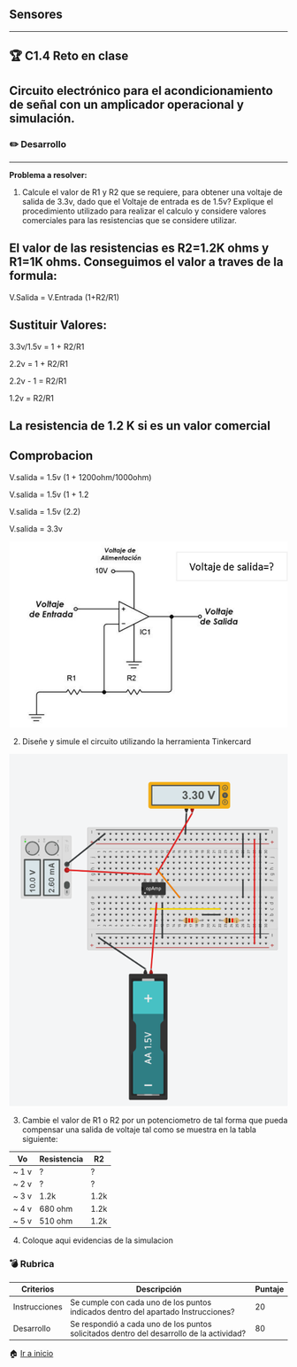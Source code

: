 ## Sensores
---
## :trophy: C1.4 Reto en clase
## Circuito electrónico para el acondicionamiento de señal con un amplicador operacional y simulación.

### :pencil2: Desarrollo
---
**Problema a resolver:**

1. Calcule el valor de R1 y R2  que se requiere, para obtener una voltaje de salida de 3.3v, dado que el Voltaje de entrada es de 1.5v? Explique el procedimiento utilizado para realizar el calculo y considere valores comerciales para las resistencias que se considere utilizar.

## El valor de las resistencias es R2=1.2K ohms y R1=1K ohms. Conseguimos el valor a traves de la formula:

V.Salida = V.Entrada (1+R2/R1)

## Sustituir Valores:

3.3v/1.5v = 1 + R2/R1

2.2v = 1 + R2/R1

2.2v - 1 = R2/R1

1.2v = R2/R1

## La resistencia de 1.2 K si es un valor comercial

## Comprobacion

V.salida = 1.5v (1 + 1200ohm/1000ohm)

V.salida = 1.5v (1 + 1.2

V.salida = 1.5v (2.2)

V.salida = 3.3v

![Circuitodiseño](https://github.com/JavieRM3N/SistemasProgramables/blob/29cb258e6dad094f858418b4cdd3ffdc175a15ee/img/C1.4ejemplo1.png)

2. Diseñe y simule el circuito utilizando la herramienta Tinkercard

![](https://github.com/JavieRM3N/SistemasProgramables/blob/a5d0f552221b2111a35b6f6591c9ef4ac4a83b63/img/C1.4Ejercicio2.png)

3. Cambie el valor de R1 o R2 por un potenciometro de tal forma que pueda compensar una salida de voltaje tal como se muestra en la tabla siguiente:

 Vo | Resistencia | R2 |
---|---|--|
~ 1 v| ? | ?|
~ 2 v| ? | ?|
~ 3 v| 1.2k | 1.2k|
~ 4 v| 680 ohm | 1.2k|
~ 5 v| 510 ohm | 1.2k|

4. Coloque aqui evidencias de la simulacion

### :bomb: Rubrica

| Criterios     | Descripción                                                                                  | Puntaje |
| ------------- | -------------------------------------------------------------------------------------------- | ------- |
| Instrucciones | Se cumple con cada uno de los puntos indicados dentro del apartado Instrucciones?            | 20 |
| Desarrollo    | Se respondió a cada uno de los puntos solicitados dentro del desarrollo de la actividad?     | 80      |

:house: [Ir a inicio](https://github.com/JavieRM3N/SistemasProgramables)

